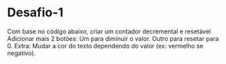 # Desafio-1
Com base no código abaixo, criar um contador decremental e resetável  Adicionar mais 2 botões:  Um para diminuir o valor. Outro para resetar para 0. Extra: Mudar a cor do texto dependendo do valor (ex: vermelho se negativo).
